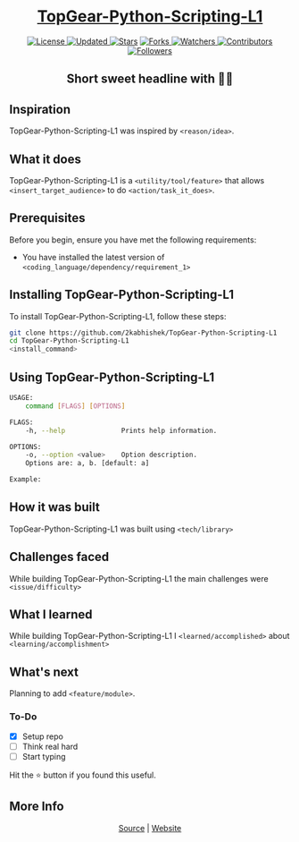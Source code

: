 <div align = "center">

<h1><a href="https://2kabhishek.github.io/TopGear-Python-Scripting-L1">TopGear-Python-Scripting-L1</a></h1>

<a href="https://github.com/2KAbhishek/TopGear-Python-Scripting-L1/blob/master/LICENSE">
<img alt="License" src="https://img.shields.io/github/license/2kabhishek/TopGear-Python-Scripting-L1?style=plastic&color=white&label=License"> </a>

<a href="https://github.com/2KAbhishek/TopGear-Python-Scripting-L1/pulse">
<img alt="Updated" src="https://img.shields.io/github/last-commit/2kabhishek/TopGear-Python-Scripting-L1?style=plastic&color=e30724&label=Updated"> </a>

<a href="https://github.com/2KAbhishek/TopGear-Python-Scripting-L1/stargazers">
<img alt="Stars" src="https://img.shields.io/github/stars/2kabhishek/TopGear-Python-Scripting-L1?style=plastic&color=00d451&label=Stars"></a>

<a href="https://github.com/2KAbhishek/TopGear-Python-Scripting-L1/network/members">
<img alt="Forks" src="https://img.shields.io/github/forks/2kabhishek/TopGear-Python-Scripting-L1?style=plastic&color=1688f0&label=Forks"> </a>

<a href="https://github.com/2KAbhishek/TopGear-Python-Scripting-L1/watchers">
<img alt="Watchers" src="https://img.shields.io/github/watchers/2kabhishek/TopGear-Python-Scripting-L1?style=plastic&color=ff5500&label=Watchers"> </a>

<a href="https://github.com/2KAbhishek/TopGear-Python-Scripting-L1/graphs/contributors">
<img alt="Contributors" src="https://img.shields.io/github/contributors/2kabhishek/TopGear-Python-Scripting-L1?style=plastic&color=f0f&label=Contributors"> </a>

<a href="https://github.com/2KAbhishek?tab=followers">
<img alt="Followers" src="https://img.shields.io/github/followers/2kabhishek?color=222&style=plastic&label=Followers"> </a>

<h2>Short sweet headline with 🎇🎉</h2>

</div>

## Inspiration

TopGear-Python-Scripting-L1 was inspired by `<reason/idea>`.

## What it does

TopGear-Python-Scripting-L1 is a `<utility/tool/feature>` that allows `<insert_target_audience>` to do `<action/task_it_does>`.

## Prerequisites

Before you begin, ensure you have met the following requirements:

- You have installed the latest version of `<coding_language/dependency/requirement_1>`

## Installing TopGear-Python-Scripting-L1

To install TopGear-Python-Scripting-L1, follow these steps:

```bash
git clone https://github.com/2kabhishek/TopGear-Python-Scripting-L1
cd TopGear-Python-Scripting-L1
<install_command>
```

## Using TopGear-Python-Scripting-L1

```bash
USAGE:
    command [FLAGS] [OPTIONS]

FLAGS:
    -h, --help              Prints help information.

OPTIONS:
    -o, --option <value>    Option description.
    Options are: a, b. [default: a]

Example:


```

## How it was built

TopGear-Python-Scripting-L1 was built using `<tech/library>`

## Challenges faced

While building TopGear-Python-Scripting-L1 the main challenges were `<issue/difficulty>`

## What I learned

While building TopGear-Python-Scripting-L1 I `<learned/accomplished>` about `<learning/accomplishment>`

## What's next

Planning to add `<feature/module>`.

### To-Do

- [x] Setup repo
- [ ] Think real hard
- [ ] Start typing

Hit the :star: button if you found this useful.

## More Info

<div align="center">

<a href="https://github.com/2KAbhishek/TopGear-Python-Scripting-L1">Source</a> |
<a href="https://2kabhishek.github.io/TopGear-Python-Scripting-L1">Website</a>

</div>
